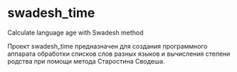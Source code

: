 # swadesh_time
Calculate language age with Swadesh method

Проект swadesh_time предназначен для создания программного аппарата обработки списков слов разных языков и вычисления степени родства при помощи метода Старостина Сводеша.
